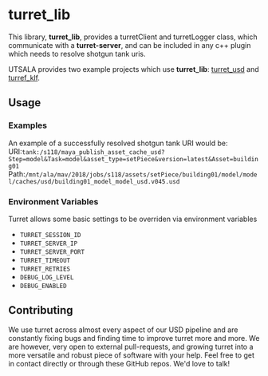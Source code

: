 # turret_lib

This library, **turret_lib**, provides a turretClient and turretLogger class, which communicate with a **turret-server**, and can be included in any c++ plugin which needs to resolve shotgun tank uris.  

UTSALA provides two example projects which use **turret_lib**: [turret_usd](https://github.com/UTS-AnimalLogicAcademy/turret_usd) and [turref_klf](https://github.com/UTS-AnimalLogicAcademy/turret_klf).  

## Usage

### Examples

An example of a successfully resolved shotgun tank URI would be:
URI:`tank:/s118/maya_publish_asset_cache_usd?Step=model&Task=model&asset_type=setPiece&version=latest&Asset=building01`
Path:`/mnt/ala/mav/2018/jobs/s118/assets/setPiece/building01/model/model/caches/usd/building01_model_model_usd.v045.usd`

### Environment Variables

Turret allows some basic settings to be overriden via environment variables

 * `TURRET_SESSION_ID`
 * `TURRET_SERVER_IP`
 * `TURRET_SERVER_PORT`
 * `TURRET_TIMEOUT`
 * `TURRET_RETRIES`
 * `DEBUG_LOG_LEVEL`
 * `DEBUG_ENABLED`

## Contributing
We use turret across almost every aspect of our USD pipeline and are constantly fixing bugs and finding time to improve turret more and more. We are however, very open to external pull-requests, and growing turret into a more versatile and robust piece of software with your help. Feel free to get in contact directly or through these GitHub repos. We'd love to talk! 

